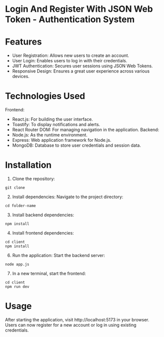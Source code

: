# Login And Register With JSON Web Token - Authentication System


# Features
- User Registration: Allows new users to create an account.
- User Login: Enables users to log in with their credentials.
- JWT Authentication: Secures user sessions using JSON Web Tokens.
- Responsive Design: Ensures a great user experience across various devices.

# Technologies Used
Frontend:
- React.js: For building the user interface.
- Toastify: To display notifications and alerts.
- React Router DOM: For managing navigation in the application.
Backend:
- Node.js: As the runtime environment.
- Express: Web application framework for Node.js.
- MongoDB: Database to store user credentials and session data.

# Installation
1. Clone the repository:

```
git clone 
```

2. Install dependencies:
Navigate to the project directory:
```
cd folder-name
```

3. Install backend dependencies:
```
npm install
```

4. Install frontend dependencies:

```
cd client
npm install
```


6. Run the application:
Start the backend server:
```
node app.js
```

7. In a new terminal, start the frontend:
```
cd client
npm run dev
```

# Usage
After starting the application, visit http://localhost:5173 in your browser. Users can now register for a new account or log in using existing credentials.
